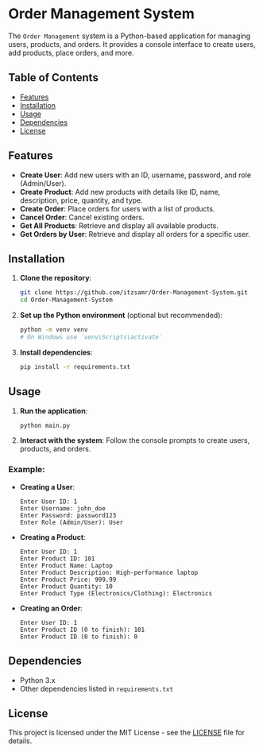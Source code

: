# Order Management System

The `Order Management` system is a Python-based application for managing users, products, and orders. It provides a console interface to create users, add products, place orders, and more.

## Table of Contents

- [Features](#features)
- [Installation](#installation)
- [Usage](#usage)
- [Dependencies](#dependencies)
- [License](#license)

## Features

- **Create User**: Add new users with an ID, username, password, and role (Admin/User).
- **Create Product**: Add new products with details like ID, name, description, price, quantity, and type.
- **Create Order**: Place orders for users with a list of products.
- **Cancel Order**: Cancel existing orders.
- **Get All Products**: Retrieve and display all available products.
- **Get Orders by User**: Retrieve and display all orders for a specific user.

## Installation

1. **Clone the repository**:
    ```bash
    git clone https://github.com/itzsamr/Order-Management-System.git
    cd Order-Management-System
    ```

2. **Set up the Python environment** (optional but recommended):
    ```bash
    python -m venv venv
    # On Windows use `venv\Scripts\activate`
    ```

3. **Install dependencies**:
    ```bash
    pip install -r requirements.txt
    ```

## Usage

1. **Run the application**:
    ```bash
    python main.py
    ```

2. **Interact with the system**:
    Follow the console prompts to create users, products, and orders. 

### Example:

- **Creating a User**:
    ```
    Enter User ID: 1
    Enter Username: john_doe
    Enter Password: password123
    Enter Role (Admin/User): User
    ```

- **Creating a Product**:
    ```
    Enter User ID: 1
    Enter Product ID: 101
    Enter Product Name: Laptop
    Enter Product Description: High-performance laptop
    Enter Product Price: 999.99
    Enter Product Quantity: 10
    Enter Product Type (Electronics/Clothing): Electronics
    ```

- **Creating an Order**:
    ```
    Enter User ID: 1
    Enter Product ID (0 to finish): 101
    Enter Product ID (0 to finish): 0
    ```

## Dependencies

- Python 3.x
- Other dependencies listed in `requirements.txt`

## License

This project is licensed under the MIT License - see the [LICENSE](LICENSE) file for details.


